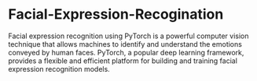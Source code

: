 # Facial-Expression-Recogination
Facial expression recognition using PyTorch is a powerful computer vision technique that allows machines to identify and understand the emotions conveyed by human faces. PyTorch, a popular deep learning framework, provides a flexible and efficient platform for building and training facial expression recognition models.
